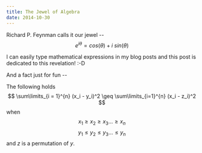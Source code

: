```yaml
---
title: The Jewel of Algebra
date: 2014-10-30
---
```


Richard P. Feynman calls it our jewel --
$$ e^{i\theta} = cos(\theta) + i \ sin(\theta) $$

I can easily type mathematical expressions in my blog posts and this post
is dedicated to this revelation! :-D

And a fact just for fun --

The following holds
$$ \sum\limits_{i = 1}^{n} (x_i - y_i)^2 \geq \sum\limits_{i=1}^{n} (x_i - z_i)^2 $$
when
$$ x_1 \geq x_2 \geq x_3 ... \geq x_n $$
$$ y_1 \leq y_2 \leq y_3 ... \leq y_n $$
and $z$ is a permutation of $y$.
